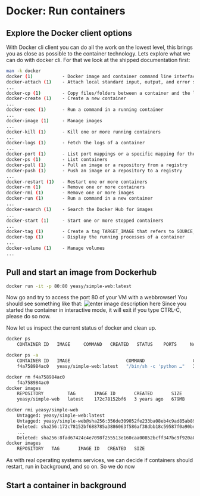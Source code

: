 # Docker: Run containers

## Explore the Docker client options
With Docker cli client you can do all the work on the lowest level, this brings you as close as possible to the container technology.
Lets explore what we can do with docker cli. For that we look at the shipped documentation first:
```bash
man -k docker
docker (1)           - Docker image and container command line interface
docker-attach (1)    - Attach local standard input, output, and error streams to a running container
...
docker-cp (1)        - Copy files/folders between a container and the local filesystem
docker-create (1)    - Create a new container
...
docker-exec (1)      - Run a command in a running container
...
docker-image (1)     - Manage images
...
docker-kill (1)      - Kill one or more running containers
...
docker-logs (1)      - Fetch the logs of a container
...
docker-port (1)      - List port mappings or a specific mapping for the container
docker-ps (1)        - List containers
docker-pull (1)      - Pull an image or a repository from a registry
docker-push (1)      - Push an image or a repository to a registry
...
docker-restart (1)   - Restart one or more containers
docker-rm (1)        - Remove one or more containers
docker-rmi (1)       - Remove one or more images
docker-run (1)       - Run a command in a new container
...
docker-search (1)    - Search the Docker Hub for images
...
docker-start (1)     - Start one or more stopped containers
...
docker-tag (1)       - Create a tag TARGET_IMAGE that refers to SOURCE_IMAGE
docker-top (1)       - Display the running processes of a container
...
docker-volume (1)    - Manage volumes
...
```

## Pull and start an image from Dockerhub
```bash
docker run -it -p 80:80 yeasy/simple-web:latest
```
Now go and try to access the port 80 of your VM with a webbrowser!
You should see something like that:
![enter image description here](https://github.com/joe-speedboat/workshop.docker/raw/main/images/http_simple_web.png)
Since you started the container in interactive mode, it will exit if you type CTRL-C, please do so now.

Now let us inspect the current status of docker and clean up.
```bash
docker ps 
	CONTAINER ID   IMAGE     COMMAND   CREATED   STATUS    PORTS     NAMES

docker ps -a
	CONTAINER ID   IMAGE                     COMMAND                  CREATED         STATUS                     PORTS     NAMES
	f4a758984ac0   yeasy/simple-web:latest   "/bin/sh -c 'python …"   3 minutes ago   Exited (0) 3 minutes ago             dreamy_diffie

docker rm f4a758984ac0
	f4a758984ac0
docker images
	REPOSITORY         TAG       IMAGE ID       CREATED       SIZE
	yeasy/simple-web   latest    172c78152bf6   3 years ago   679MB

docker rmi yeasy/simple-web
	Untagged: yeasy/simple-web:latest
	Untagged: yeasy/simple-web@sha256:356de309052fe233ba08eb4c9ad85ab89398f31555e8777326d57307ac913727
	Deleted: sha256:172c78152bf688785a3886063f586af38dbb18c59587f0a90bd57490ef06c251
	...
	Deleted: sha256:8fad67424c4e7098f255513e160caa00852bcff347bc9f920a82ddf3f60229de
docker images
	REPOSITORY   TAG       IMAGE ID   CREATED   SIZE
```

As with real operating systems services, we can decide if containers should restart, run in background, and so on.
So we do now

## Start a container in background


<!--stackedit_data:
eyJoaXN0b3J5IjpbMjUyNjUyOTU4LDE0MTMyMjk1NDksMTQxMz
ExMDY5Nyw4NzgwNzQ1N119
-->
